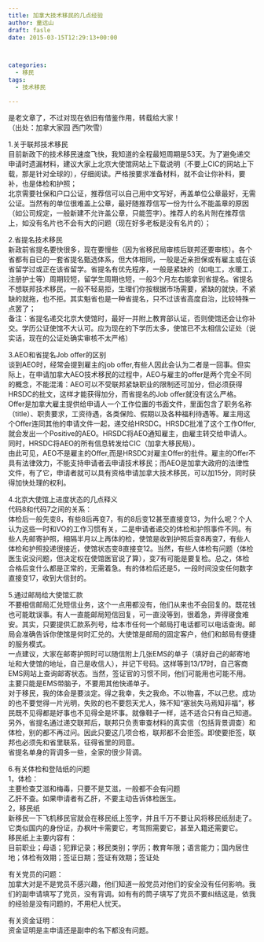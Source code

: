 ```yaml
---
title: 加拿大技术移民的几点经验
author: 童远山
draft: fasle
date: 2015-03-15T12:29:13+00:00



categories:
  - 移民
tags:
  - 技术移民

---
```

是老文章了，不过对现在依旧有借鉴作用，转载给大家！  
（出处：加拿大家园 西门吹雪）

1.关于联邦技术移民  
目前新政下的技术移民速度飞快，我知道的全程最短周期是53天。为了避免递交申请时遗漏材料，建议大家上北京大使馆网站上下载说明（不要上CIC的网站上下载，那是针对全球的），仔细阅读。严格按要求准备材料，就不会让你补料，要补，也是体检和护照；  
北京需要社保和户口公证，推荐信可以自己用中文写好，再盖单位公章最好，无需公证。当然有的单位很难盖上公章，最好随推荐信写一份为什么不能盖章的原因（如公司规定，一般新建不允许盖公章，只能签字）。推荐人的名片附在推荐信上，如没有名片也不会有大的问题（现在好多老板是没有名片的）；

2.省提名技术移民  
新政前省提名要快很多，现在要慢些（因为省移民局审核后联邦还要审核）。各个省都有自已的一套省提名甄选体系，但大体相同，一般是近亲担保或有雇主或在该省留学过或正在该省留学。省提名有优先程序，一般是紧缺的（如电工，水暖工，注册护士等）周期较短，留学生周期也短，一般3个月左右能拿到省提名。省提名不想联邦技术移民，一般不轻易拒，生理们你按根据市场需要，紧缺的就快，不紧缺的就拖，也不拒。其实魁省也是一种省提名，只不过该省高度自治，比较特殊一点罢了；  
备注：省提名递交北京大使馆时，最好一并附上教育部认证，否则使馆还会让你补交。学历公证使馆不大认可。应为现在的下学历太多，使馆已不太相信公证处（说实话，现在的公证处确实审核不太严格）

3.AEO和省提名Job offer的区别  
谈到AEO时，经常会提到雇主的job offer,有些人因此会认为二者是一回事。但实际上，在申请加拿大AEO技术移民的过程中，AEO与雇主的offer是两个完全不同的概念，不能混淆：AEO可以不受联邦紧缺职业的限制还可加分，但必须获得HRSDC的批文，这样才能获得加分，而省提名的Job offer就没有这么严格。  
Offer是加拿大雇主提供给申请人一个工作位置的书面文件，里面包含了职务名称（title）、职责要求，工资待遇，各类保险、假期以及各种福利待遇等。雇主用这个Offer连同其他的申请文件一起，递交给HRSDC。HRSDC批准了这个工作Offer,就会发出一个Positive的AEO。HRSDC将AEO通知雇主，由雇主转交给申请人。同时，HRSDC将AEO的所有信息转发给CIC（加拿大移民局）。  
由此可见，AEO不是雇主的Offer,而是HRSDC对雇主Offer的批件。雇主的Offer不具有法律效力，不能支持申请者去申请技术移民；而AEO是加拿大政府的法律性文件，有了它，申请者就可以具有资格申请加拿大技术移民，可以加15分，同时获得加快处理的权利。

4.北京大使馆上进度状态的几点释义  
代码8和代码7之间的关系：  
体检后一般先变8，有些8后再变7，有的8后变12甚至直接变13，为什么呢？个人认为这些一时和VO的工作习惯有关，二是申请者递交的体检和护照事件不同。有些人先邮寄护照，相隔半月以上再体的检，使馆是收到护照后变8再变7，有些人体检和护照投递很接近，使馆状态变8直接变12。当然，有些人体检有问题（体检医生说没问题，但决定权在使馆医官说了算），变7有可能是要复检。总之，体检合格后变什么都是正常的，无需着急。有的体检后还是5，一段时间没变任何数字直接变17，收到大信封的。

5.通过邮局给大使馆汇款  
不要相信邮局汇兑短信业务，这个一点用都没有，他们从来也不会回复的。既花钱也可能耽误事。有人一直能邮局短信回复，可一直没等到，很着急，弄得寝食难安。其实，只要提供汇款系列号，给本市任何一个邮局打电话都可以电话查询。邮局会准确告诉你使馆是何时汇兑的。大使馆是邮局的固定客户，他们和邮局有便捷的服务模式。  
一点建议，大家在邮寄护照时可以随信附上几张EMS的单子（填好自己的邮寄地址和大使馆的地址，自己是收信人），并记下号码。这样等到13/17时，自己客商EMS网站上查询邮寄状态。当然，签证官的习惯不同，他们可能用也可能不用。主要只能是EMS带脑子，不要用其他快递单子。  
对于移民，我的体会是要淡定。得之我幸，失之我命。不以物喜，不以己悲。成功的也不要觉得一片光明，失败的也不要怨天尤人，殊不知“塞翁失马焉知非福”，移民既不见得都是好事也不见得全是坏事。就像鞋子一样，适不适合只有自己知道。  
另外，省提名通过递交联邦后，联邦只负责审查材料的真实信（包括背景调查）和体检，别的都不再过问。因此只要这几项合格，联邦都不会拒签。即使要拒签，联邦也必须先和省里联系，征得省里的同意。  
省提名单身的背调多一些，全家的很少背调。

6.有关体检和登陆纸的问题  
1，体检：  
主要检查艾滋和梅毒，只要不是艾滋，一般都不会有问题  
乙肝不查。如果申请者有乙肝，不要主动告诉体检医生。  
2，移民纸  
新移民一下飞机移民官就会在移民纸上签字，并且千万不要让风将移民纸刮走了。它类似国内的身份证，办枫叶卡需要它，考驾照需要它，甚至入籍还需要它。  
移民纸上主要内容有：  
目前职业；母语；犯罪记录；移民类别；学历；教育年限；语言能力；国内居住地；体检有效期；签证日期；签证有效期；签证处

有关党员的问题：  
加拿大对是不是党员不感兴趣，他们知道一般党员对他们的安全没有任何影响。我们的副申请填写了党员，没有背调。如有有的筒子填写了党员不要纠结这是，依我的经验是没有问题的，不用杞人忧天。

有关资金证明：  
资金证明是主申请还是副申的名下都没有问题。